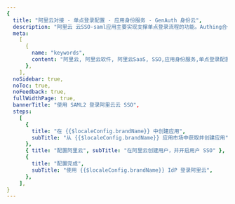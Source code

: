 ```yaml
---
{
  title: "阿里云对接 - 单点登录配置 - 应用身份服务 - GenAuth 身份云",
  description: "阿里云 云SSO-saml应用主要实现支撑单点登录流程的功能。Authing合作网络提供 阿里云对接，单点登录，SSO，实现应用的快捷登录、免密登录，提升员工办公体验、增强用户体验，增强企业数字化服务水平。",
  meta:
    [
      {
        name: "keywords",
        content: "阿里云, 阿里云软件, 阿里云SaaS, SSO,应用身份服务,单点登录配置,Authing身份云",
      },
    ],
  noSidebar: true,
  noToc: true,
  noFeedback: true,
  fullWidthPage: true,
  bannerTitle: "使用 SAML2 登录阿里云云 SSO",
  steps:
    [
      {
        title: "在 {{$localeConfig.brandName}} 中创建应用",
        subTitle: "从 {{$localeConfig.brandName}} 应用市场中获取并创建应用",
      },
      { title: "配置阿里云", subTitle: "在阿里云创建用户，并开启用户 SSO" },
      {
        title: "配置完成",
        subTitle: "使用 {{$localeConfig.brandName}} IdP 登录阿里云",
      },
    ],
}
---
```


<IntegrationDetail/>
